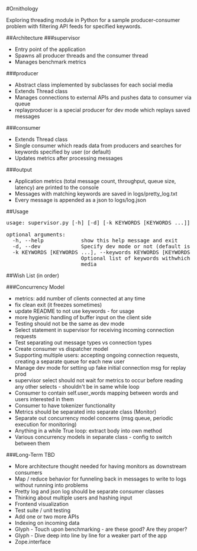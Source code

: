 #Ornithology

Exploring threading module in Python for a sample producer-consumer problem
with filtering API feeds for specified keywords. 

##Architecture
###supervisor
* Entry point of the application
* Spawns all producer threads and the consumer thread
* Manages benchmark metrics

###producer
* Abstract class implemented by subclasses for each social media
* Extends Thread class
* Manages connections to external APIs and pushes data to consumer via queue
* replayproducer is a special producer for dev mode which replays saved messages

###consumer
* Extends Thread class
* Single consumer which reads data from producers and searches for keywords
specified by user (or default)
* Updates metrics after processing messages

###output
* Application metrics (total message count, throughput, queue size, latency) are printed to the console
* Messages with matching keywords are saved in logs/pretty_log.txt
* Every message is appended as a json to logs/log.json

##Usage
<pre>
usage: supervisor.py [-h] [-d] [-k KEYWORDS [KEYWORDS ...]]

optional arguments:
  -h, --help            show this help message and exit
  -d, --dev             Specify dev mode or not (default is PROD)
  -k KEYWORDS [KEYWORDS ...], --keywords KEYWORDS [KEYWORDS ...]
                        Optional list of keywords withwhich to search social
                        media
</pre>

##Wish List (in order)

###Concurrency Model
* metrics: add number of clients connected at any time
* fix clean exit (it freezes sometimes)
* update README to not use keywords - for usage
* more hygienic handling of buffer input on the client side
* Testing should not be the same as dev mode
* Select statement in supervisor for receiving incoming connection requests
* Test separating out message types vs connection types
* Create consumer vs dispatcher model
* Supporting multiple users: 
accepting ongoing connection requests, 
creating a separate queue for each new user
* Manage dev mode for setting up fake initial connection msg for replay prod
* supervisor select should not wait for metrics to occur before reading any other selects - shouldn't be in same while loop
* Consumer to contain self.user_words mapping between words and users interested in them
* Consumer to have tokenizer functionality
* Metrics should be separated into separate class (Monitor)
* Separate out concurrency model concerns (msg queue, periodic execution for monitoring)
* Anything in a while True loop: extract body into own method
* Various concurrency models in separate class - config to switch between them

###Long-Term TBD
* More architecture thought needed for having monitors as downstream consumers
* Map / reduce behavior for funneling back in messages to write to logs without running into problems
* Pretty log and json log should be separate consumer classes
* Thinking about multiple users and hashing input
* Frontend visualization
* Test suite / unit testing
* Add one or two more APIs
* Indexing on incoming data
* Glyph - Touch upon benchmarking - are these good? Are they proper?
* Glyph - Dive deep into line by line for a weaker part of the app
* Zope.interface

